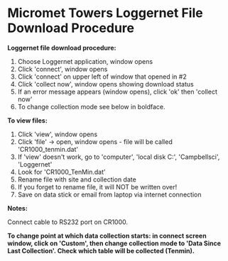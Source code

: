 # **Micromet Towers Loggernet File Download Procedure**

**Loggernet file download procedure:**

1. Choose Loggernet application, window opens
2. Click 'connect', window opens
3. Click 'connect' on upper left of window that opened in #2
4. Click 'collect now', window opens showing download status
5. If an error message appears (window opens), click 'ok' then 'collect now'
6. To change collection mode see below in boldface.


**To view files:**

1. Click 'view', window opens
2. Click 'file' &rarr; open, window opens - file will be called 'CR1000_tenmin.dat'
3. If 'view' doesn't work, go to 'computer', 'local disk C:', 'Campbellsci', 'Loggernet'
4. Look for 'CR1000_TenMin.dat'
5. Rename file with site and collection date
6. If you forget to rename file, it will NOT be written over!
7. Save on data stick or email from laptop via internet connection

**Notes:**

Connect cable to RS232 port on CR1000.

**To change point at which data collection starts: in connect screen window, click on 'Custom', then change collection mode to 'Data Since Last Collection'. Check which table will be collected (Tenmin).**